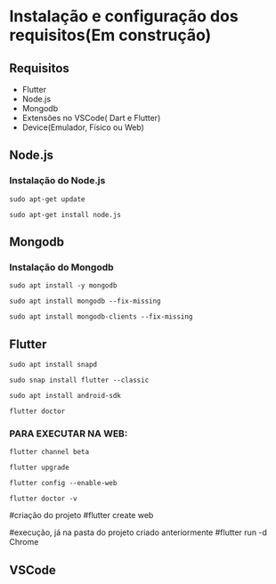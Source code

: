 # Instalação e configuração dos requisitos(Em construção)

## Requisitos

- Flutter 
- Node.js
- Mongodb
- Extensões no VSCode( Dart e Flutter)
- Device(Emulador, Físico ou Web) 
## Node.js

### Instalação do Node.js
```Shell
sudo apt-get update
```
```Shell
sudo apt-get install node.js
```

## Mongodb

### Instalação do Mongodb
```Shell
sudo apt install -y mongodb
```
```Shell
sudo apt install mongodb --fix-missing
```
```Shell
sudo apt install mongodb-clients --fix-missing
```
## Flutter
```Shell
sudo apt install snapd
```
```Shell
sudo snap install flutter --classic
```
```Shell
sudo apt install android-sdk
```
```Shell
flutter doctor
```

### PARA EXECUTAR NA WEB:
```Shell
flutter channel beta
```
```Shell
flutter upgrade
```
```Shell
flutter config --enable-web
```
```Shell
flutter doctor -v
```

#criação do projeto
#flutter create web


#execução, já na pasta do projeto criado anteriormente
#flutter run -d Chrome



## VSCode

